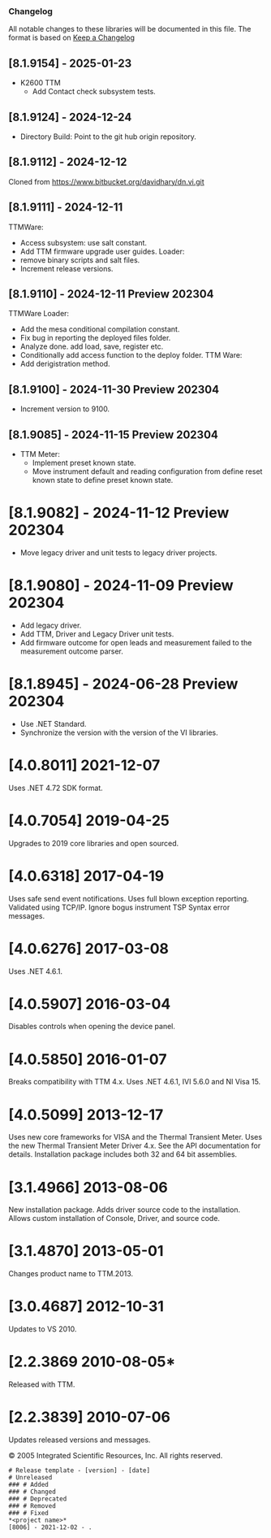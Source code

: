 ### Changelog
All notable changes to these libraries will be documented in this file.
The format is based on [Keep a Changelog](https://keepachangelog.com/en/1.0.0/)

## [8.1.9154] - 2025-01-23
- K2600 TTM
  - Add Contact check subsystem tests.

## [8.1.9124] - 2024-12-24
* Directory Build: Point to the git hub origin repository.

## [8.1.9112] - 2024-12-12
Cloned from https://www.bitbucket.org/davidhary/dn.vi.git

## [8.1.9111] - 2024-12-11
TTMWare: 
* Access subsystem: use salt constant.
* Add TTM firmware upgrade user guides.
Loader:
* remove binary scripts and salt files.
* Increment release versions.

## [8.1.9110] - 2024-12-11 Preview 202304
TTMWare Loader: 
* Add the mesa conditional compilation constant.
* Fix bug in reporting the deployed files folder.
* Analyze done. add load, save, register etc. 
* Conditionally add access function to the deploy folder.
TTM Ware:
* Add derigistration method.

## [8.1.9100] - 2024-11-30 Preview 202304
* Increment version to 9100.

## [8.1.9085] - 2024-11-15 Preview 202304
* TTM Meter:
  * Implement preset known state.
  * Move instrument default and reading configuration from define reset known state to define preset known state.

# [8.1.9082] - 2024-11-12 Preview 202304
* Move legacy driver and unit tests to legacy driver projects.

# [8.1.9080] - 2024-11-09 Preview 202304
* Add legacy driver. 
* Add TTM, Driver and Legacy Driver unit tests.
* Add firmware outcome for open leads and measurement failed to the measurement outcome parser.

# [8.1.8945] - 2024-06-28 Preview 202304
* Use .NET Standard. 
* Synchronize the version with the version of the VI libraries.

# [4.0.8011] 2021-12-07
Uses .NET 4.72 SDK format.

# [4.0.7054] 2019-04-25
Upgrades to 2019 core libraries and open sourced.

# [4.0.6318] 2017-04-19
Uses safe send event notifications. Uses full blown
exception reporting. Validated using TCP/IP. Ignore bogus instrument TSP
Syntax error messages.

# [4.0.6276] 2017-03-08
Uses .NET 4.6.1.

# [4.0.5907] 2016-03-04
Disables controls when opening the device panel.

# [4.0.5850] 2016-01-07
Breaks compatibility with TTM 4.x. Uses .NET 4.6.1,
IVI 5.6.0 and NI Visa 15.

# [4.0.5099] 2013-12-17
Uses new core frameworks for VISA and the Thermal
Transient Meter. Uses the new Thermal Transient Meter Driver 4.x. See
the API documentation for details. Installation package includes both 32
and 64 bit assemblies.

# [3.1.4966] 2013-08-06
New installation package. Adds driver source code to
the installation. Allows custom installation of Console, Driver, and
source code.

# [3.1.4870] 2013-05-01
Changes product name to TTM.2013.

# [3.0.4687] 2012-10-31
Updates to VS 2010.

# [2.2.3869 2010-08-05*  
Released with TTM.

# [2.2.3839] 2010-07-06
Updates released versions and messages.

&copy;  2005 Integrated Scientific Resources, Inc. All rights reserved.

```
# Release template - [version] - [date]
# Unreleased
### # Added
### # Changed
### # Deprecated
### # Removed
### # Fixed
*<project name>*
[8006] - 2021-12-02 - .
```

[8.1.9164]: https://www.github.com/atecoder/dn.vi.ivi
[vs.VI]: https://www.github.com/atecoder/dn.vi.ivi
[vs.Visa]: https://bitbucket.org/davidhary/vs.io.visa
